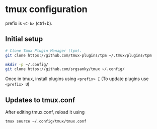 # tmux configuration

prefix is `<C-b>` (ctrl+b).

## Initial setup

```bash
# Clone Tmux Plugin Manager (tpm).
git clone https://github.com/tmux-plugins/tpm ~/.tmux/plugins/tpm

mkdir -p ~/.config/
git clone https://github.com/srgsanky/tmux ~/.config/
```

Once in tmux, install plugins using `<prefix> I` (To update plugins use `<prefix> U`)

## Updates to tmux.conf

After editing tmux.conf, reload it using

```bash
tmux source ~/.config/tmux/tmux.conf
```
